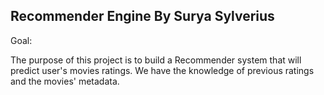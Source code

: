 Recommender Engine
By Surya Sylverius
------------------

Goal:

The purpose of this project is to build a Recommender system that will predict user's movies ratings.
We have the knowledge of previous ratings and the movies' metadata.
